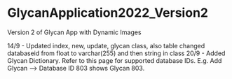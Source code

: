 # GlycanApplication2022_Version2
Version 2 of Glycan App with Dynamic Images


14/9 - Updated index, new, update, glycan class, also table changed databaseid from float to varchar(255) and then string in class
20/9 - Added Glycan Dictionary. Refer to this page for supported database IDs. E.g. Add Glycan --> Database ID 803 shows Glycan 803.

